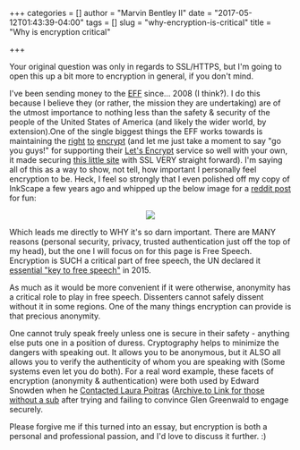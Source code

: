 +++
categories = []
author = "Marvin Bentley II"
date = "2017-05-12T01:43:39-04:00"
tags = []
slug = "why-encryption-is-critical"
title = "Why is encryption critical"

+++

Your original question was only in regards to SSL/HTTPS, but I'm going to open this up a bit more to encryption in general, if you don't mind.

I've been sending money to the [EFF](//www.eff.org/) since... 2008 (I think?). I do this because I believe they (or rather, the mission they are undertaking) are of the utmost importance to nothing less than the safety & security of the people of the United States of America (and likely the wider world, by extension).One of the single biggest things the EFF works towards is maintaining the [right](//www.eff.org/encrypt-the-web) [to](https://twitter.com/EFF/status/797862092204191744) [encrypt](https://www.eff.org/encrypt-the-web) (and let me just take a moment to say "go you guys!" for supporting their [Let's Encrypt](https://letsencrypt.org/) service so well with your own, it made securing [this little site](/) with SSL VERY straight forward). I'm saying all of this as a way to show, not tell, how important I personally feel encryption to be. Heck, I feel so strongly that I even polished off my copy of InkScape a few years ago and whipped up the below image for a [reddit post](https://www.reddit.com/r/technology/comments/3tykgs/stop_the_antiencryption_propaganda_now/cxax31o/) for fun:

<p align="center"><img src="/img/encryption_is_free_speech.png"></p>

Which leads me directly to WHY it's so darn important. There are MANY reasons (personal security, privacy, trusted authentication just off the top of my head), but the one I will focus on for this page is Free Speech. Encryption is SUCH a critical part of free speech, the UN declared it [essential "key to free speech"](http://www.bbc.com/news/technology-32916002) in 2015.

As much as it would be more convenient if it were otherwise, anonymity has a critical role to play in free speech. Dissenters cannot safely dissent without it in some regions. One of the many things encryption can provide is that precious anonymity.

One cannot truly speak freely unless one is secure in their safety - anything else puts one in a position of duress. Cryptography helps to minimize the dangers with speaking out. It allows you to be anonymous, but it ALSO all allows you to verify the authenticity of whom you are speaking with (Some systems even let you do both). For a real word example, these facets of encryption (anonymity & authentication) were both used by Edward Snowden when he [Contacted Laura Poitras](http://www.nytimes.com/2013/08/18/magazine/laura-poitras-snowden.html) ([Archive.to Link for those without a sub](https://archive.fo/pPt8g) after trying and failing to convince Glen Greenwald to engage securely.

Please forgive me if this turned into an essay, but encryption is both a personal and professional passion, and I'd love to discuss it further. :)